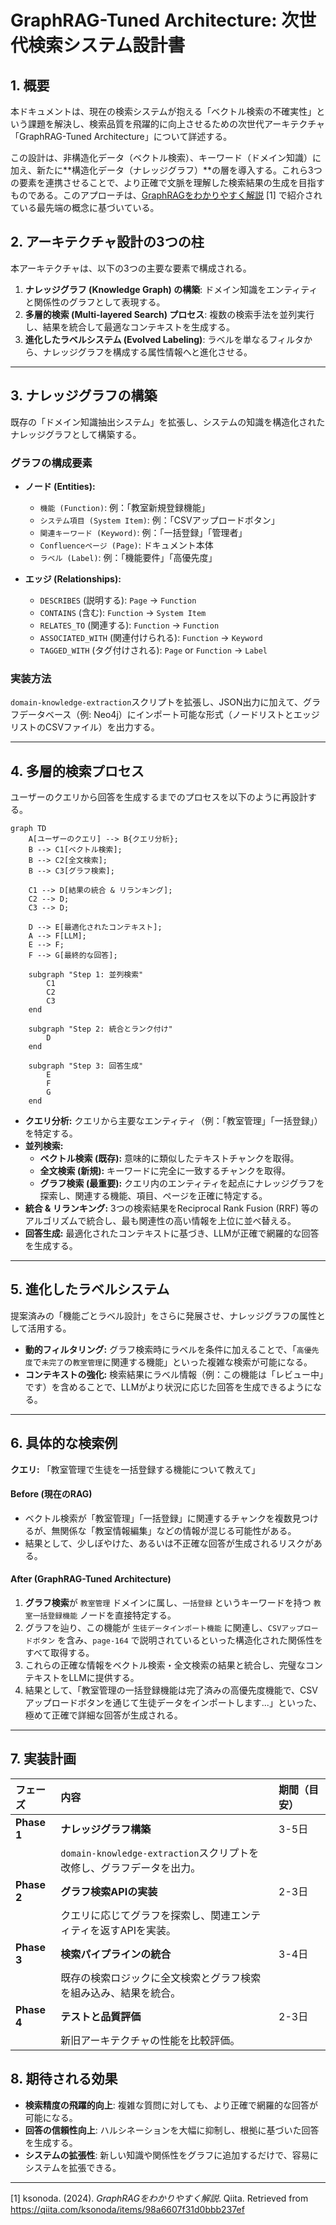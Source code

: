 # GraphRAG-Tuned Architecture: 次世代検索システム設計書

## 1. 概要

本ドキュメントは、現在の検索システムが抱える「ベクトル検索の不確実性」という課題を解決し、検索品質を飛躍的に向上させるための次世代アーキテクチャ「GraphRAG-Tuned Architecture」について詳述する。

この設計は、非構造化データ（ベクトル検索）、キーワード（ドメイン知識）に加え、新たに**構造化データ（ナレッジグラフ）**の層を導入する。これら3つの要素を連携させることで、より正確で文脈を理解した検索結果の生成を目指すものである。このアプローチは、[GraphRAGをわかりやすく解説](https://qiita.com/ksonoda/items/98a6607f31d0bbb237ef) [1] で紹介されている最先端の概念に基づいている。

## 2. アーキテクチャ設計の3つの柱

本アーキテクチャは、以下の3つの主要な要素で構成される。

1.  **ナレッジグラフ (Knowledge Graph) の構築**: ドメイン知識をエンティティと関係性のグラフとして表現する。
2.  **多層的検索 (Multi-layered Search) プロセス**: 複数の検索手法を並列実行し、結果を統合して最適なコンテキストを生成する。
3.  **進化したラベルシステム (Evolved Labeling)**: ラベルを単なるフィルタから、ナレッジグラフを構成する属性情報へと進化させる。

---

## 3. ナレッジグラフの構築

既存の「ドメイン知識抽出システム」を拡張し、システムの知識を構造化されたナレッジグラフとして構築する。

### グラフの構成要素

-   **ノード (Entities):**
    -   `機能 (Function)`: 例：「教室新規登録機能」
    -   `システム項目 (System Item)`: 例：「CSVアップロードボタン」
    -   `関連キーワード (Keyword)`: 例：「一括登録」「管理者」
    -   `Confluenceページ (Page)`: ドキュメント本体
    -   `ラベル (Label)`: 例：「機能要件」「高優先度」

-   **エッジ (Relationships):**
    -   `DESCRIBES` (説明する): `Page` -> `Function`
    -   `CONTAINS` (含む): `Function` -> `System Item`
    -   `RELATES_TO` (関連する): `Function` -> `Function`
    -   `ASSOCIATED_WITH` (関連付けられる): `Function` -> `Keyword`
    -   `TAGGED_WITH` (タグ付けされる): `Page` or `Function` -> `Label`

### 実装方法

`domain-knowledge-extraction`スクリプトを拡張し、JSON出力に加えて、グラフデータベース（例: Neo4j）にインポート可能な形式（ノードリストとエッジリストのCSVファイル）を出力する。

---

## 4. 多層的検索プロセス

ユーザーのクエリから回答を生成するまでのプロセスを以下のように再設計する。

```mermaid
graph TD
    A[ユーザーのクエリ] --> B{クエリ分析};
    B --> C1[ベクトル検索];
    B --> C2[全文検索];
    B --> C3[グラフ検索];
    
    C1 --> D[結果の統合 & リランキング];
    C2 --> D;
    C3 --> D;
    
    D --> E[最適化されたコンテキスト];
    A --> F[LLM];
    E --> F;
    F --> G[最終的な回答];

    subgraph "Step 1: 並列検索"
        C1
        C2
        C3
    end
    
    subgraph "Step 2: 統合とランク付け"
        D
    end
    
    subgraph "Step 3: 回答生成"
        E
        F
        G
    end
```

-   **クエリ分析:** クエリから主要なエンティティ（例：「教室管理」「一括登録」）を特定する。
-   **並列検索:**
    -   **ベクトル検索 (既存):** 意味的に類似したテキストチャンクを取得。
    -   **全文検索 (新規):** キーワードに完全に一致するチャンクを取得。
    -   **グラフ検索 (最重要):** クエリ内のエンティティを起点にナレッジグラフを探索し、関連する機能、項目、ページを正確に特定する。
-   **統合 & リランキング:** 3つの検索結果をReciprocal Rank Fusion (RRF) 等のアルゴリズムで統合し、最も関連性の高い情報を上位に並べ替える。
-   **回答生成:** 最適化されたコンテキストに基づき、LLMが正確で網羅的な回答を生成する。

---

## 5. 進化したラベルシステム

提案済みの「機能ごとラベル設計」をさらに発展させ、ナレッジグラフの属性として活用する。

-   **動的フィルタリング:** グラフ検索時にラベルを条件に加えることで、「`高優先度`で`未完了`の`教室管理`に関連する機能」といった複雑な検索が可能になる。
-   **コンテキストの強化:** 検索結果にラベル情報（例：この機能は「レビュー中」です）を含めることで、LLMがより状況に応じた回答を生成できるようになる。

---

## 6. 具体的な検索例

**クエリ:** 「教室管理で生徒を一括登録する機能について教えて」

#### Before (現在のRAG)
- ベクトル検索が「教室管理」「一括登録」に関連するチャンクを複数見つけるが、無関係な「教室情報編集」などの情報が混じる可能性がある。
- 結果として、少しぼやけた、あるいは不正確な回答が生成されるリスクがある。

#### After (GraphRAG-Tuned Architecture)
1.  **グラフ検索**が `教室管理` ドメインに属し、`一括登録` というキーワードを持つ `教室一括登録機能` ノードを直接特定する。
2.  グラフを辿り、この機能が `生徒データインポート機能` に関連し、`CSVアップロードボタン` を含み、`page-164` で説明されているといった構造化された関係性をすべて取得する。
3.  これらの正確な情報をベクトル検索・全文検索の結果と統合し、完璧なコンテキストをLLMに提供する。
4.  結果として、「教室管理の一括登録機能は完了済みの高優先度機能で、CSVアップロードボタンを通じて生徒データをインポートします...」といった、極めて正確で詳細な回答が生成される。

---

## 7. 実装計画

| フェーズ | 内容 | 期間（目安） |
| :--- | :--- | :--- |
| **Phase 1** | **ナレッジグラフ構築** | 3-5日 |
| | `domain-knowledge-extraction`スクリプトを改修し、グラフデータを出力。 | |
| **Phase 2** | **グラフ検索APIの実装** | 2-3日 |
| | クエリに応じてグラフを探索し、関連エンティティを返すAPIを実装。 | |
| **Phase 3** | **検索パイプラインの統合** | 3-4日 |
| | 既存の検索ロジックに全文検索とグラフ検索を組み込み、結果を統合。 | |
| **Phase 4** | **テストと品質評価** | 2-3日 |
| | 新旧アーキテクチャの性能を比較評価。 | |

## 8. 期待される効果

-   **検索精度の飛躍的向上**: 複雑な質問に対しても、より正確で網羅的な回答が可能になる。
-   **回答の信頼性向上**: ハルシネーションを大幅に抑制し、根拠に基づいた回答を生成する。
-   **システムの拡張性**: 新しい知識や関係性をグラフに追加するだけで、容易にシステムを拡張できる。

---
[1] ksonoda. (2024). *GraphRAGをわかりやすく解説*. Qiita. Retrieved from https://qiita.com/ksonoda/items/98a6607f31d0bbb237ef
